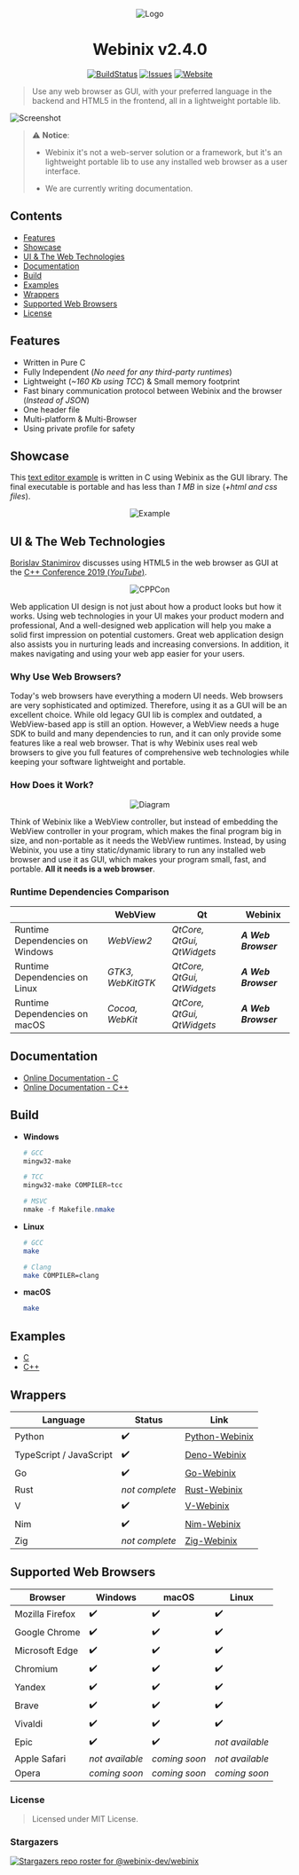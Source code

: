 <div align="center">

![Logo](https://github.com/webinix-dev/webinix/assets/34311583/c92e712f-0698-486a-a460-d4acea28a4f8)

# Webinix v2.4.0

[![BuildStatus](https://img.shields.io/circleci/project/github/badges/shields/master?style=for-the-badge)](https://github.com/webinix-dev/webinix/actions?query=branch%3Amain) [![Issues](https://img.shields.io/github/issues/webinix-dev/webinix.svg?branch=master&style=for-the-badge&url=https://google.com)](https://github.com/webinix-dev/webinix/issues) [![Website](https://img.shields.io/website?label=webinix.me&style=for-the-badge&url=https://google.com)](https://webinix.me/)

</div>

> Use any web browser as GUI, with your preferred language in the backend and HTML5 in the frontend, all in a lightweight portable lib.

![Screenshot](https://github.com/webinix-dev/webinix/assets/34311583/57992ef1-4f7f-4d60-8045-7b07df4088c6)

> :warning: **Notice**:
> 
> * Webinix it's not a web-server solution or a framework, but it's an lightweight portable lib to use any installed web browser as a user interface.
> 
> * We are currently writing documentation.

## Contents

- [Features](#features)
- [Showcase](#showcase)
- [UI & The Web Technologies](#ui--the-web-technologies)
- [Documentation](#documentation)
- [Build](#build)
- [Examples](#examples)
- [Wrappers](#wrappers)
- [Supported Web Browsers](#supported-web-browsers)
- [License](#license)

## Features

- Written in Pure C
- Fully Independent (*No need for any third-party runtimes*)
- Lightweight (*~160 Kb using TCC*) & Small memory footprint
- Fast binary communication protocol between Webinix and the browser (*Instead of JSON*)
- One header file
- Multi-platform & Multi-Browser
- Using private profile for safety

## Showcase

This [text editor example](https://github.com/webinix-dev/webinix/tree/main/examples/C/text-editor) is written in C using Webinix as the GUI library. The final executable is portable and has less than _1 MB_ in size (_+html and css files_).

<div align="center">

![Example](https://github.com/webinix-dev/webinix/assets/34311583/c1ccf29c-806a-4742-bfd7-a3dc30cab70b)

</div>

## UI & The Web Technologies

[Borislav Stanimirov](https://ibob.bg/) discusses using HTML5 in the web browser as GUI at the [C++ Conference 2019 (*YouTube*)](https://www.youtube.com/watch?v=bbbcZd4cuxg).

<!-- <div align="center">
  <a href="https://www.youtube.com/watch?v=bbbcZd4cuxg"><img src="https://img.youtube.com/vi/bbbcZd4cuxg/0.jpg" alt="Embrace Modern Technology: Using HTML 5 for GUI in C++ - Borislav Stanimirov - CppCon 2019"></a>
</div> -->

<div align="center">

![CPPCon](https://github.com/webinix-dev/webinix/assets/34311583/cf796ead-66d3-4298-ac80-b551c25f3e41)

</div>

Web application UI design is not just about how a product looks but how it works. Using web technologies in your UI makes your product modern and professional, And a well-designed web application will help you make a solid first impression on potential customers. Great web application design also assists you in nurturing leads and increasing conversions. In addition, it makes navigating and using your web app easier for your users.

### Why Use Web Browsers?

Today's web browsers have everything a modern UI needs. Web browsers are very sophisticated and optimized. Therefore, using it as a GUI will be an excellent choice. While old legacy GUI lib is complex and outdated, a WebView-based app is still an option. However, a WebView needs a huge SDK to build and many dependencies to run, and it can only provide some features like a real web browser. That is why Webinix uses real web browsers to give you full features of comprehensive web technologies while keeping your software lightweight and portable.

### How Does it Work?

<div align="center">

![Diagram](https://github.com/webinix-dev/webinix/assets/34311583/ef56944a-d92c-44cb-935a-affc8a442eb4)

</div>

Think of Webinix like a WebView controller, but instead of embedding the WebView controller in your program, which makes the final program big in size, and non-portable as it needs the WebView runtimes. Instead, by using Webinix, you use a tiny static/dynamic library to run any installed web browser and use it as GUI, which makes your program small, fast, and portable. **All it needs is a web browser**.

### Runtime Dependencies Comparison

|  | WebView | Qt | Webinix |
| ------ | ------ | ------ | ------ |
| Runtime Dependencies on Windows | *WebView2* | *QtCore, QtGui, QtWidgets* | ***A Web Browser*** |
| Runtime Dependencies on Linux | *GTK3, WebKitGTK* | *QtCore, QtGui, QtWidgets* | ***A Web Browser*** |
| Runtime Dependencies on macOS | *Cocoa, WebKit* | *QtCore, QtGui, QtWidgets* | ***A Web Browser*** |

## Documentation

 - [Online Documentation - C](https://webinix.me/docs/#/c_api)
 - [Online Documentation - C++](https://webinix.me/docs/#/cpp_api)

## Build

- **Windows**
  ```powershell
  # GCC
  mingw32-make
  
  # TCC
  mingw32-make COMPILER=tcc
  
  # MSVC
  nmake -f Makefile.nmake
  ```
- **Linux**
  ```sh
  # GCC
  make
  
  # Clang
  make COMPILER=clang
  ```
- **macOS**
  ```sh
  make
  ```

## Examples

- [C](https://github.com/webinix-dev/webinix/tree/main/examples/C)
- [C++](https://github.com/webinix-dev/webinix/tree/main/examples/C++)

## Wrappers

| Language | Status | Link |
| ------ | ------ | ------ |
| Python | ✔️ | [Python-Webinix](https://github.com/webinix-dev/python-webinix) |
| TypeScript / JavaScript | ✔️ | [Deno-Webinix](https://github.com/webinix-dev/deno-webinix) |
| Go | ✔️ | [Go-Webinix](https://github.com/webinix-dev/go-webinix) |
| Rust | *not complete* | [Rust-Webinix](https://github.com/webinix-dev/rust-webinix) |
| V | ✔️ | [V-Webinix](https://github.com/webinix-dev/v-webinix) |
| Nim | ✔️ | [Nim-Webinix](https://github.com/webinix-dev/nim-webinix) |
| Zig | *not complete* | [Zig-Webinix](https://github.com/webinix-dev/zig-webinix) |

## Supported Web Browsers

| Browser | Windows | macOS | Linux |
| ------ | ------ | ------ | ------ |
| Mozilla Firefox | ✔️ | ✔️ | ✔️ |
| Google Chrome | ✔️ | ✔️ | ✔️ |
| Microsoft Edge | ✔️ | ✔️ | ✔️ |
| Chromium | ✔️ | ✔️ | ✔️ |
| Yandex | ✔️ | ✔️ | ✔️ |
| Brave | ✔️ | ✔️ | ✔️ |
| Vivaldi | ✔️ | ✔️ | ✔️ |
| Epic | ✔️ | ✔️ | *not available* |
| Apple Safari | *not available* | *coming soon* | *not available* |
| Opera | *coming soon* | *coming soon* | *coming soon* |

### License

> Licensed under MIT License.

### Stargazers

[![Stargazers repo roster for @webinix-dev/webinix](https://reporoster.com/stars/webinix-dev/webinix)](https://github.com/webinix-dev/webinix/stargazers)
